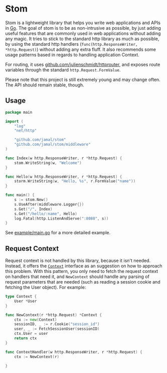 # Stom

Stom is a lightweight library that helps you write web applications and APIs in [Go](http://golang.org/). The goal of
stom is to be as non-intrusive as possible, by just adding useful features that are commonly used in web applications
without adding any magic. It tries to stick to the standard http library as much as possible, by using the standard http
handlers (`func(http.ResponseWriter, *http.Request)`) without adding any extra fluff. It also recommends some usage
patterns based in regards to handling application Context.

For routing, it uses [github.com/julienschmidt/httprouter](http://github.com/julienschmidt/httprouter), and exposes
route variables through the standard `http.Request.FormValue`.

Please note that this project is still extremely young and may change often. The API should remain stable, though.

## Usage

```go
package main

import (
	"log"
	"net/http"

	"github.com/jamal/stom"
	"github.com/jamal/stom/middleware"
)

func Index(w http.ResponseWriter, r *http.Request) {
	stom.WriteString(w, "Welcome")
}

func Hello(w http.ResponseWriter, r *http.Request) {
	storm.WriteString(w, "Hello, %s", r.FormValue("name"))
}

func main() {
	s := stom.New()
	s.UseAfter(middleware.Logger{})
	s.Get("/", Index)
	s.Get("/hello/:name", Hello)
	log.Fatal(http.ListenAndServe(":8080", s))
}
```
See [example/main.go](example/main.go) for a more detailed example.

## Request Context

Request context is not handled by this library, because it isn't needed. Instead, it offers the [`Context`](http://godoc.org/github.com/jamal/stom#Context) interface as an suggestion on how to approach this problem. With this pattern, you only need to fetch the request context on handlers that need it, and `NewContext` should handle any parsing of request parameters that are needed (such as reading a session cookie and fetching the User object). For example:

```go
type Context {
	User *User
}

func NewContext(r *http.Request) *Context {
	ctx := new(Context)
	sessionID, _ := r.Cookie("session_id")
	user, _ := FetchSessionUser(sessionID)
	ctx.User = user
	return ctx
}

func ContextHandler(w http.ResponseWriter, r *http.Request) {
	ctx := NewContext(r)
	
}
```
